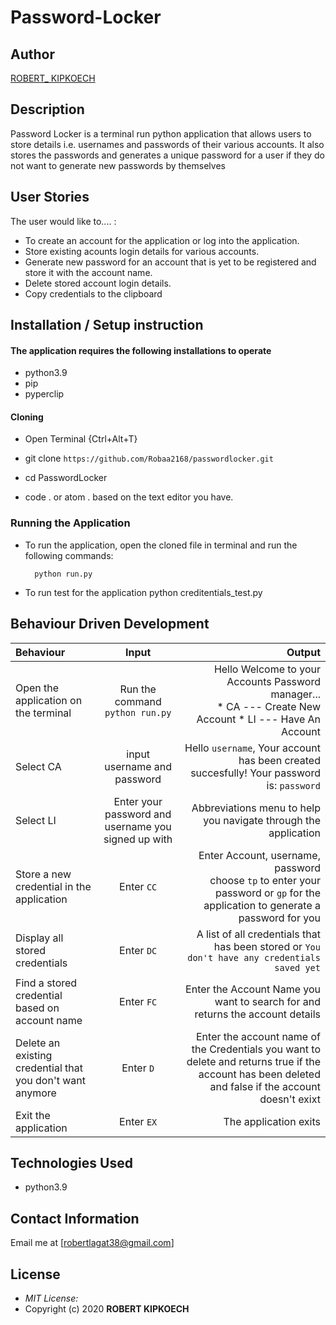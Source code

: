 # Password-Locker
## Author

[ROBERT_ KIPKOECH](https://github.com/Robaa2168/passwordlocker.git)

## Description

Password Locker is a terminal run python application that allows users to store details i.e. usernames and passwords of their various accounts. It also stores the passwords and generates a unique password for a user if they do not want to generate new passwords by themselves

## User Stories
The user would like to.... :
* To create an account for the application or log into the application.
* Store existing acounts login details for various accounts.
* Generate new password for an account that is yet to be registered and store it with the account name.   
* Delete stored account login details.
* Copy credentials to the clipboard


## Installation / Setup instruction

#### The application requires the following installations to operate 
* python3.9
* pip
* pyperclip

#### Cloning

* Open Terminal {Ctrl+Alt+T}

* git clone ```https://github.com/Robaa2168/passwordlocker.git```

* cd PasswordLocker

* code . or atom . based on the text editor you have.

### Running the Application
* To run the application, open the cloned file in terminal and run the following commands:

        
        python run.py
* To run test for the application
        python creditentials_test.py

## Behaviour Driven Development
| Behaviour | Input | Output |
| :---------------- | :---------------: | ------------------: |
|Open the application on the terminal | Run the command ```python run.py```|Hello Welcome to your Accounts Password manager... <br>* CA ---  Create New Account * LI ---  Have An Account |
|Select  CA| input username and password| Hello ```username```, Your account has been created succesfully! Your password is: ```password```|
|Select LI  | Enter your password and username you signed up with| Abbreviations menu to help you navigate through the application|
|Store a new credential in the application| Enter ```CC```|Enter Account, username, password<br>choose ```tp``` to enter your password or ```gp``` for the application to generate a password for you |
|Display all stored credentials | Enter ```DC```|A list of all credentials that has been stored or ```You don't have any credentials saved yet``` |
|Find a stored credential based on account name|Enter ```FC```| Enter the Account Name you want to search for and returns the account details|
|Delete an existing credential that you don't want anymore|Enter ```D```|Enter the account name of the Credentials you want to delete and returns true if the account has been deleted and false if the account doesn't exixt|
|Exit the application| Enter ```EX```| The application exits|

## Technologies Used

* python3.9


## Contact Information 
Email  me at [robertlagat38@gmail.com]

## License
* *MIT License:*
* Copyright (c) 2020 **ROBERT KIPKOECH**
